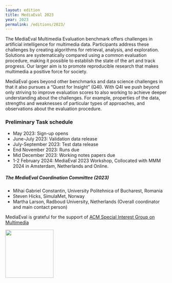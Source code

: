 ```yaml
---
layout: edition
title: MediaEval 2023
year: 2023
permalink: /editions/2023/
---
```


The MediaEval Multimedia Evaluation benchmark offers challenges in artificial intelligence for multimedia data. Participants address these challenges by creating algorithms for retrieval, analysis, and exploration. Solutions are systematically compared using a common evaluation procedure, making it possible to establish the state of the art and track progress. Our larger aim is to promote reproducible research that makes multimedia a positive force for society. 

MediaEval goes beyond other benchmarks and data science challenges in that it also pursues a “Quest for Insight” (Q4I). With Q4I we push beyond only striving to improve evaluation scores to also working to achieve deeper understanding about the challenges. For example, properties of the data,  strengths and weaknesses of particular types of approaches, and observations about the evaluation procedure.

<!-- The MediaEval 2022 Workshop will be held 12-13 January 2023, collocated with [MMM 2023](https://www.mmm2023.no) in Bergen, Norway and also online. For the preliminary workshop proceedings and the workshop schedule, please see the [MediaEval Workshop Information Announcement](https://multimediaeval.github.io/2023/01/06/workshop-information.html) -->

### Preliminary Task schedule
* May 2023: Sign-up opens
* June-July 2023: Validation data release
* July-September 2023: Test data release
* End November 2023: Runs due
* Mid December 2023: Working notes papers due
* 1-2 February 2024: MediaEval 2023 Workshop, Collocated with MMM 2024 in Amsterdam, Netherlands and Online.

##### The MediaEval Coordination Committee (2023)
* Mihai Gabriel Constantin, University Politehnica of Bucharest, Romania
* Steven Hicks, SimulaMet, Norway
* Martha Larson, Radboud University, Netherlands (Overall coordinator and main contact person)

MediaEval is grateful for the support of [ACM Special Interest Group on Multimedia](http://sigmm.org/)

<img src="https://multimediaeval.github.io/editions/2020/docs/sigmmlogo.gif" width=150/>
